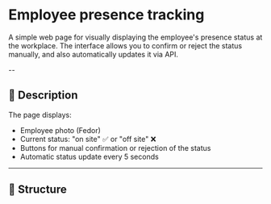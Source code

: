 # Employee presence tracking

A simple web page for visually displaying the employee's presence status at the workplace. The interface allows you to confirm or reject the status manually, and also automatically updates it via API.

--

## 🧩 Description

The page displays:

- Employee photo (Fedor)
- Current status: "on site" ✅ or "off site" ❌
- Buttons for manual confirmation or rejection of the status
- Automatic status update every 5 seconds

---

## 📁 Structure
